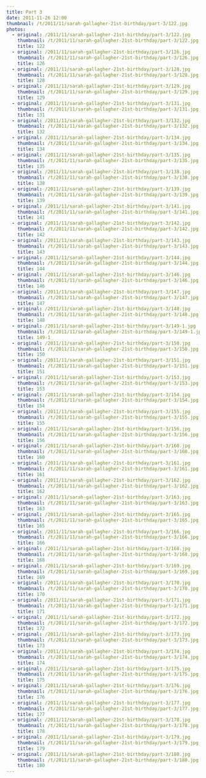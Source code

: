 ```yaml
---
title: Part 3
date: 2011-11-26 12:00
thumbnail: /t/2011/11/sarah-gallagher-21st-birthday/part-3/122.jpg
photos:
  - original: /2011/11/sarah-gallagher-21st-birthday/part-3/122.jpg
    thumbnail: /t/2011/11/sarah-gallagher-21st-birthday/part-3/122.jpg
    title: 122
  - original: /2011/11/sarah-gallagher-21st-birthday/part-3/126.jpg
    thumbnail: /t/2011/11/sarah-gallagher-21st-birthday/part-3/126.jpg
    title: 126
  - original: /2011/11/sarah-gallagher-21st-birthday/part-3/128.jpg
    thumbnail: /t/2011/11/sarah-gallagher-21st-birthday/part-3/128.jpg
    title: 128
  - original: /2011/11/sarah-gallagher-21st-birthday/part-3/129.jpg
    thumbnail: /t/2011/11/sarah-gallagher-21st-birthday/part-3/129.jpg
    title: 129
  - original: /2011/11/sarah-gallagher-21st-birthday/part-3/131.jpg
    thumbnail: /t/2011/11/sarah-gallagher-21st-birthday/part-3/131.jpg
    title: 131
  - original: /2011/11/sarah-gallagher-21st-birthday/part-3/132.jpg
    thumbnail: /t/2011/11/sarah-gallagher-21st-birthday/part-3/132.jpg
    title: 132
  - original: /2011/11/sarah-gallagher-21st-birthday/part-3/134.jpg
    thumbnail: /t/2011/11/sarah-gallagher-21st-birthday/part-3/134.jpg
    title: 134
  - original: /2011/11/sarah-gallagher-21st-birthday/part-3/135.jpg
    thumbnail: /t/2011/11/sarah-gallagher-21st-birthday/part-3/135.jpg
    title: 135
  - original: /2011/11/sarah-gallagher-21st-birthday/part-3/138.jpg
    thumbnail: /t/2011/11/sarah-gallagher-21st-birthday/part-3/138.jpg
    title: 138
  - original: /2011/11/sarah-gallagher-21st-birthday/part-3/139.jpg
    thumbnail: /t/2011/11/sarah-gallagher-21st-birthday/part-3/139.jpg
    title: 139
  - original: /2011/11/sarah-gallagher-21st-birthday/part-3/141.jpg
    thumbnail: /t/2011/11/sarah-gallagher-21st-birthday/part-3/141.jpg
    title: 141
  - original: /2011/11/sarah-gallagher-21st-birthday/part-3/142.jpg
    thumbnail: /t/2011/11/sarah-gallagher-21st-birthday/part-3/142.jpg
    title: 142
  - original: /2011/11/sarah-gallagher-21st-birthday/part-3/143.jpg
    thumbnail: /t/2011/11/sarah-gallagher-21st-birthday/part-3/143.jpg
    title: 143
  - original: /2011/11/sarah-gallagher-21st-birthday/part-3/144.jpg
    thumbnail: /t/2011/11/sarah-gallagher-21st-birthday/part-3/144.jpg
    title: 144
  - original: /2011/11/sarah-gallagher-21st-birthday/part-3/146.jpg
    thumbnail: /t/2011/11/sarah-gallagher-21st-birthday/part-3/146.jpg
    title: 146
  - original: /2011/11/sarah-gallagher-21st-birthday/part-3/147.jpg
    thumbnail: /t/2011/11/sarah-gallagher-21st-birthday/part-3/147.jpg
    title: 147
  - original: /2011/11/sarah-gallagher-21st-birthday/part-3/148.jpg
    thumbnail: /t/2011/11/sarah-gallagher-21st-birthday/part-3/148.jpg
    title: 148
  - original: /2011/11/sarah-gallagher-21st-birthday/part-3/149-1.jpg
    thumbnail: /t/2011/11/sarah-gallagher-21st-birthday/part-3/149-1.jpg
    title: 149-1
  - original: /2011/11/sarah-gallagher-21st-birthday/part-3/150.jpg
    thumbnail: /t/2011/11/sarah-gallagher-21st-birthday/part-3/150.jpg
    title: 150
  - original: /2011/11/sarah-gallagher-21st-birthday/part-3/151.jpg
    thumbnail: /t/2011/11/sarah-gallagher-21st-birthday/part-3/151.jpg
    title: 151
  - original: /2011/11/sarah-gallagher-21st-birthday/part-3/153.jpg
    thumbnail: /t/2011/11/sarah-gallagher-21st-birthday/part-3/153.jpg
    title: 153
  - original: /2011/11/sarah-gallagher-21st-birthday/part-3/154.jpg
    thumbnail: /t/2011/11/sarah-gallagher-21st-birthday/part-3/154.jpg
    title: 154
  - original: /2011/11/sarah-gallagher-21st-birthday/part-3/155.jpg
    thumbnail: /t/2011/11/sarah-gallagher-21st-birthday/part-3/155.jpg
    title: 155
  - original: /2011/11/sarah-gallagher-21st-birthday/part-3/156.jpg
    thumbnail: /t/2011/11/sarah-gallagher-21st-birthday/part-3/156.jpg
    title: 156
  - original: /2011/11/sarah-gallagher-21st-birthday/part-3/160.jpg
    thumbnail: /t/2011/11/sarah-gallagher-21st-birthday/part-3/160.jpg
    title: 160
  - original: /2011/11/sarah-gallagher-21st-birthday/part-3/161.jpg
    thumbnail: /t/2011/11/sarah-gallagher-21st-birthday/part-3/161.jpg
    title: 161
  - original: /2011/11/sarah-gallagher-21st-birthday/part-3/162.jpg
    thumbnail: /t/2011/11/sarah-gallagher-21st-birthday/part-3/162.jpg
    title: 162
  - original: /2011/11/sarah-gallagher-21st-birthday/part-3/163.jpg
    thumbnail: /t/2011/11/sarah-gallagher-21st-birthday/part-3/163.jpg
    title: 163
  - original: /2011/11/sarah-gallagher-21st-birthday/part-3/165.jpg
    thumbnail: /t/2011/11/sarah-gallagher-21st-birthday/part-3/165.jpg
    title: 165
  - original: /2011/11/sarah-gallagher-21st-birthday/part-3/166.jpg
    thumbnail: /t/2011/11/sarah-gallagher-21st-birthday/part-3/166.jpg
    title: 166
  - original: /2011/11/sarah-gallagher-21st-birthday/part-3/168.jpg
    thumbnail: /t/2011/11/sarah-gallagher-21st-birthday/part-3/168.jpg
    title: 168
  - original: /2011/11/sarah-gallagher-21st-birthday/part-3/169.jpg
    thumbnail: /t/2011/11/sarah-gallagher-21st-birthday/part-3/169.jpg
    title: 169
  - original: /2011/11/sarah-gallagher-21st-birthday/part-3/170.jpg
    thumbnail: /t/2011/11/sarah-gallagher-21st-birthday/part-3/170.jpg
    title: 170
  - original: /2011/11/sarah-gallagher-21st-birthday/part-3/171.jpg
    thumbnail: /t/2011/11/sarah-gallagher-21st-birthday/part-3/171.jpg
    title: 171
  - original: /2011/11/sarah-gallagher-21st-birthday/part-3/172.jpg
    thumbnail: /t/2011/11/sarah-gallagher-21st-birthday/part-3/172.jpg
    title: 172
  - original: /2011/11/sarah-gallagher-21st-birthday/part-3/173.jpg
    thumbnail: /t/2011/11/sarah-gallagher-21st-birthday/part-3/173.jpg
    title: 173
  - original: /2011/11/sarah-gallagher-21st-birthday/part-3/174.jpg
    thumbnail: /t/2011/11/sarah-gallagher-21st-birthday/part-3/174.jpg
    title: 174
  - original: /2011/11/sarah-gallagher-21st-birthday/part-3/175.jpg
    thumbnail: /t/2011/11/sarah-gallagher-21st-birthday/part-3/175.jpg
    title: 175
  - original: /2011/11/sarah-gallagher-21st-birthday/part-3/176.jpg
    thumbnail: /t/2011/11/sarah-gallagher-21st-birthday/part-3/176.jpg
    title: 176
  - original: /2011/11/sarah-gallagher-21st-birthday/part-3/177.jpg
    thumbnail: /t/2011/11/sarah-gallagher-21st-birthday/part-3/177.jpg
    title: 177
  - original: /2011/11/sarah-gallagher-21st-birthday/part-3/178.jpg
    thumbnail: /t/2011/11/sarah-gallagher-21st-birthday/part-3/178.jpg
    title: 178
  - original: /2011/11/sarah-gallagher-21st-birthday/part-3/179.jpg
    thumbnail: /t/2011/11/sarah-gallagher-21st-birthday/part-3/179.jpg
    title: 179
  - original: /2011/11/sarah-gallagher-21st-birthday/part-3/180.jpg
    thumbnail: /t/2011/11/sarah-gallagher-21st-birthday/part-3/180.jpg
    title: 180
---
```

